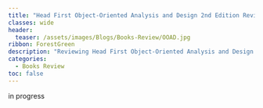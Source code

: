 ```yaml
---
title: "Head First Object-Oriented Analysis and Design 2nd Edition Review"
classes: wide
header:
  teaser: /assets/images/Blogs/Books-Review/OOAD.jpg
ribbon: ForestGreen
description: "Reviewing Head First Object-Oriented Analysis and Design 2nd Edition Book"
categories:
  - Books Review
toc: false
---
```


in progress